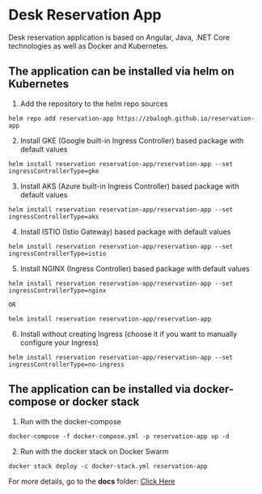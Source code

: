 
# Desk Reservation App

Desk reservation application is based on Angular, Java, .NET Core technologies as well as Docker and Kubernetes. 


## The application can be installed via helm on Kubernetes


1. Add the repository to the helm repo sources

```
helm repo add reservation-app https://zbalogh.github.io/reservation-app
```


2. Install GKE (Google built-in Ingress Controller) based package with default values

```
helm install reservation reservation-app/reservation-app --set ingressControllerType=gke
```


3. Install AKS (Azure built-in Ingress Controller) based package with default values

```
helm install reservation reservation-app/reservation-app --set ingressControllerType=aks
```


4. Install ISTIO (Istio Gateway) based package with default values

```
helm install reservation reservation-app/reservation-app --set ingressControllerType=istio
```


5. Install NGINX (Ingress Controller) based package with default values

```
helm install reservation reservation-app/reservation-app --set ingressControllerType=nginx

OR

helm install reservation reservation-app/reservation-app
```


6. Install without creating Ingress (choose it if you want to manually configure your Ingress)

```
helm install reservation reservation-app/reservation-app --set ingressControllerType=no-ingress
```


## The application can be installed via docker-compose or docker stack


1. Run with the docker-compose

```
docker-compose -f docker-compose.yml -p reservation-app up -d
```


2. Run with the docker stack on Docker Swarm

```
docker stack deploy -c docker-stack.yml reservation-app
```


For more details, go to the **docs** folder: [Click Here](docs/readme.txt)
